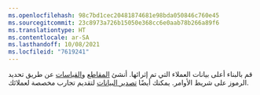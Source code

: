 ```yaml
---
ms.openlocfilehash: 98c7bd1cec20481874681e98bda050846c760e45
ms.sourcegitcommit: 23c8973a726b15050e368cc6e0aab78b266a89f6
ms.translationtype: HT
ms.contentlocale: ar-SA
ms.lasthandoff: 10/08/2021
ms.locfileid: "7619241"
---
```

قم بالبناء أعلى بيانات العملاء التي تم إثرائها. أنشئ [المقاطع](../audience-insights/segments.md) و[القياسات](../audience-insights/measures.md) عن طريق تحديد الرموز على شريط الأوامر. يمكنك أيضًا [تصدير البيانات](../audience-insights/export-destinations.md) لتقديم تجارب مخصصة لعملائك.